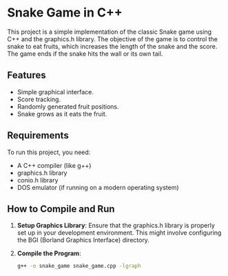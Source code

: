 # Snake Game in C++

This project is a simple implementation of the classic Snake game using C++ and the graphics.h library. The objective of the game is to control the snake to eat fruits, which increases the length of the snake and the score. The game ends if the snake hits the wall or its own tail.

## Features

- Simple graphical interface.
- Score tracking.
- Randomly generated fruit positions.
- Snake grows as it eats the fruit.

## Requirements

To run this project, you need:

- A C++ compiler (like g++)
- graphics.h library
- conio.h library
- DOS emulator (if running on a modern operating system)

## How to Compile and Run

1. **Setup Graphics Library**: Ensure that the graphics.h library is properly set up in your development environment. This might involve configuring the BGI (Borland Graphics Interface) directory.

2. **Compile the Program**:
   ```sh
   g++ -o snake_game snake_game.cpp -lgraph
